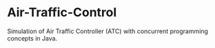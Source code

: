 # Air-Traffic-Control
Simulation of Air Traffic Controller (ATC) with concurrent programming concepts in Java. 
